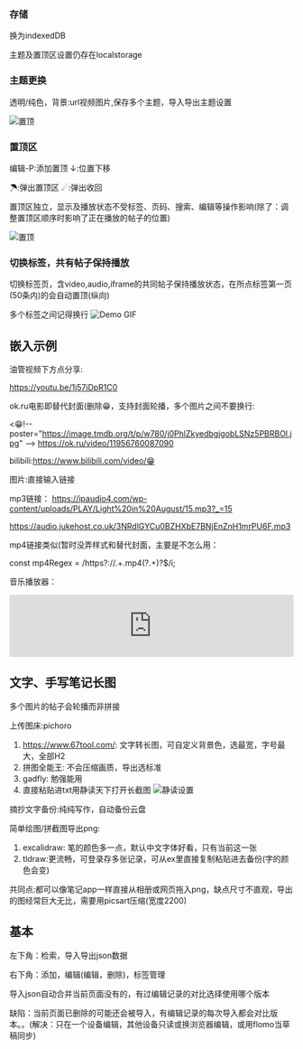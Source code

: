 ### 存储

换为indexedDB 

主题及置顶区设置仍存在localstorage

### 主题更换

透明/纯色，背景:url视频图片,保存多个主题，导入导出主题设置

![置顶](https://i.imgur.com/Fk8vACQ.jpeg)

### 置顶区

编辑-P:添加置顶 ↓:位置下移

☂:弹出置顶区 ☄:弹出收回

置顶区独立，显示及播放状态不受标签、页码、搜索、编辑等操作影响(除了：调整置顶区顺序时影响了正在播放的帖子的位置)

![置顶](https://i.imgur.com/w4Y4Lwd.jpeg)

### 切换标签，共有帖子保持播放
切换标签页，含video,audio,iframe的共同帖子保持播放状态，在所点标签第一页(50条内)的会自动置顶(纵向)

多个标签之间记得换行
![Demo GIF](https://i.imgur.com/Lyxsj7k.gif)

## 嵌入示例
油管视频下方点分享:

https://youtu.be/1j57iDpR1C0

ok.ru电影即替代封面(删除😁，支持封面轮播，多个图片之间不要换行:

<😁!-- poster="https://image.tmdb.org/t/p/w780/j0PhlZkyedbgjgobLSNz5PBRBOl.jpg" -->
https://ok.ru/video/11956760087090  

bilibili:https://www.bilibili.com/video/😁

图片:直接输入链接

mp3链接：
https://ipaudio4.com/wp-content/uploads/PLAY/Light%20in%20August/15.mp3?_=15

https://audio.jukehost.co.uk/3NRdlGYCu0BZHXbE7BNjEnZnH1mrPU6F.mp3

mp4链接类似(暂时没弄样式和替代封面，主要是不怎么用：

const mp4Regex = /https?:\/\/.+\.mp4(\?.+)?$/i;

音乐播放器：

<iframe src="https://music-xi-black.vercel.app/?playlist=13494662713&theme=dark&themeColor=%231d1d5c" width="100%" height="110" style="border: none; border-radius: 0px;" frameborder="0"></iframe>

## 文字、手写笔记长图
多个图片的帖子会轮播而非拼接

上传图床:pichoro

1. https://www.67tool.com/: 文字转长图，可自定义背景色，选最宽，字号最大，全部H2
2. 拼图全能王: 不会压缩画质，导出选标准
3. gadfly: 勉强能用
4. 直接粘贴进txt用静读天下打开长截图
   ![静读设置](https://i.imgur.com/ulfCdKn.jpeg)

摘抄文字备份:纯纯写作，自动备份云盘

简单绘图/拼截图导出png:
1. excalidraw: 笔的颜色多一点，默认中文字体好看，只有当前这一张
2. tldraw:更流畅，可登录存多张记录，可从ex里直接复制粘贴进去备份(字的颜色会变)

共同点:都可以像笔记app一样直接从相册或网页拖入png，缺点尺寸不直观，导出的图经常巨大无比，需要用picsart压缩(宽度2200)

## 基本
左下角：检索，导入导出json数据

右下角：添加，编辑(编辑，删除)，标签管理

导入json自动合并当前页面没有的，有过编辑记录的对比选择使用哪个版本

缺陷：当前页面已删除的可能还会被导入，有编辑记录的每次导入都会对比版本。。(解决：只在一个设备编辑，其他设备只读或换浏览器编辑，或用flomo当草稿同步)






